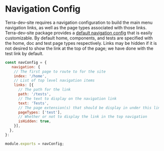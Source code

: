 # Navigation Config

Terra-dev-site requires a navigation configuration to build the main menu navigation links, as well as the page types associated with those links. Terra-dev-site package provides a [default navigation config](https://github.com/cerner/terra-dev-site/blob/master/config/site/navigation.config.js) that is easily customizable. By default home, components, and tests are specified with the home, doc and test page types respectively. Links may be hidden if it is not desired to show the link at the top of the page; we have done with the test link by default.

```javascript
const navConfig = {
   navigation: {
    // The first page to route to for the site
    index: '/home',
    // List of top level navigation items
    links: [{
      // The path for the link
      path: '/tests',
      // The text to display on the navigation link
      text: 'Tests',
      // The page extension(s) that should be display in under this link
      pageTypes: ['test'],
      // Whether or not to display the link in the top navigation
      isHidden: true,
    }],
  },
}:

module.exports = navConfig;
```
